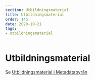 ```yaml
---
section: Utbildningsmaterial
title: Utbildningsmaterial
order: 145
date: 2020-10-21
tags:
- utbildningsmaterial
--- 
```


# Utbildningsmaterial

Se [Utbildningsmaterial i Metadatabyrån](https://metadatabyran.kb.se/utbildningsmaterial)
